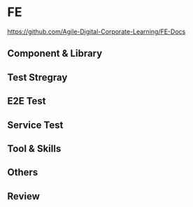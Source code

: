 # FE

https://github.com/Agile-Digital-Corporate-Learning/FE-Docs

## Component & Library

## Test Stregray

## E2E Test

## Service Test

## Tool & Skills

## Others

## Review



